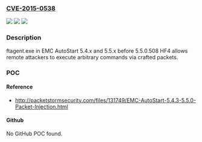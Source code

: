 ### [CVE-2015-0538](https://cve.mitre.org/cgi-bin/cvename.cgi?name=CVE-2015-0538)
![](https://img.shields.io/static/v1?label=Product&message=n%2Fa&color=blue)
![](https://img.shields.io/static/v1?label=Version&message=n%2Fa&color=blue)
![](https://img.shields.io/static/v1?label=Vulnerability&message=n%2Fa&color=brighgreen)

### Description

ftagent.exe in EMC AutoStart 5.4.x and 5.5.x before 5.5.0.508 HF4 allows remote attackers to execute arbitrary commands via crafted packets.

### POC

#### Reference
- http://packetstormsecurity.com/files/131749/EMC-AutoStart-5.4.3-5.5.0-Packet-Injection.html

#### Github
No GitHub POC found.

